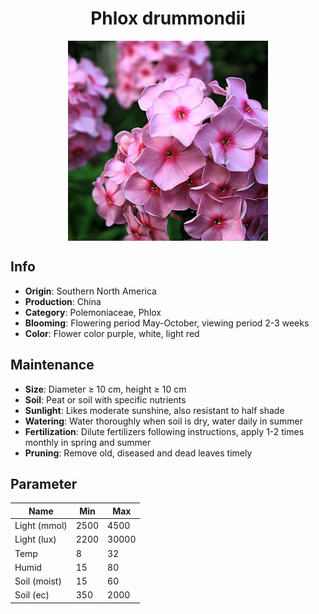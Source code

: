 <h1 align='center'>Phlox drummondii</h1>
<p align="center">
    <img 
        align='center'
        width='320'
        src="../images/phlox drummondii.png" 
        alt='Phlox drummondii' />
</p>

## Info

 - **Origin**: Southern North America
 - **Production**: China
 - **Category**: Polemoniaceae, Phlox
 - **Blooming**: Flowering period May-October, viewing period 2-3 weeks
 - **Color**: Flower color purple, white, light red

## Maintenance

 - **Size**: Diameter ≥ 10 cm, height ≥ 10 cm
 - **Soil**: Peat or soil with specific nutrients
 - **Sunlight**: Likes moderate sunshine, also resistant to half shade
 - **Watering**: Water thoroughly when soil is dry, water daily in summer
 - **Fertilization**: Dilute fertilizers following instructions, apply 1-2 times monthly in spring and summer
 - **Pruning**: Remove old, diseased and dead leaves timely

## Parameter

| Name         | Min  | Max   |
|--------------|------|-------|
| Light (mmol) | 2500 | 4500  |
| Light (lux)  | 2200 | 30000 |
| Temp         | 8    | 32    |
| Humid        | 15   | 80    |
| Soil (moist) | 15   | 60    |
| Soil (ec)    | 350  | 2000  |
